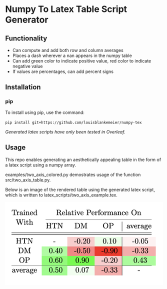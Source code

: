 # Numpy To Latex Table Script Generator

## Functionality

- Can compute and add both row and column averages
- Places a dash wherever a nan appears in the numpy table
- Can add green color to indicate positive value, red color to indicate negative value
- If values are percentages, can add percent signs

## Installation

### pip

To install using pip, use the command:

`pip install git+https://github.com/louisblankemeier/numpy-tex`

*Generated latex scripts have only been tested in Overleaf.*

## Usage

This repo enables generating an aesthetically appealing table in the form of a latex script using a numpy array. 

examples/two_axis_colored.py demostrates usage of the function src/two_axis_table.py. 

Below is an image of the rendered table using the generated latex script, which is written to latex_scripts/two_axis_example.tex.

![](https://github.com/louisblankemeier/NumpyTex/blob/main/figs/two_axis_table_example.png)




